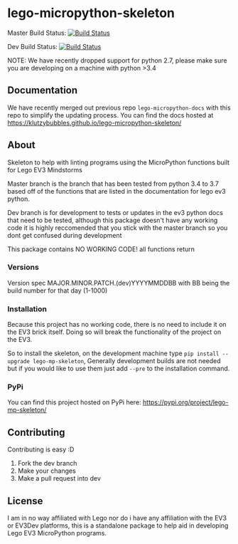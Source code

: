 # lego-micropython-skeleton

Master Build Status: [![Build Status](https://dev.azure.com/leetzilantonisibmcom/LegoExtension/_apis/build/status/KlutzyBubbles.lego-micropython-skeleton?branchName=master)](https://dev.azure.com/leetzilantonisibmcom/LegoExtension/_build/latest?definitionId=3&branchName=master)

Dev Build Status: [![Build Status](https://dev.azure.com/leetzilantonisibmcom/LegoExtension/_apis/build/status/KlutzyBubbles.lego-micropython-skeleton?branchName=dev)](https://dev.azure.com/leetzilantonisibmcom/LegoExtension/_build/latest?definitionId=3&branchName=dev)

NOTE: We have recently dropped support for python 2.7, please make sure you are developing on a machine with python >3.4

## Documentation

We have recently merged out previous repo `lego-micropython-docs` with this repo to simplify the updating process. You can find the docs hosted at <https://klutzybubbles.github.io/lego-micropython-skeleton/>

## About

Skeleton to help with linting programs using the MicroPython functions built for Lego EV3 Mindstorms

Master branch is the branch that has been tested from python 3.4 to 3.7 based off of the functions that are listed in the documentation for lego ev3 python.

Dev branch is for development to tests or updates in the ev3 python docs that need to be tested, although this package doesn't have any working code it is highly reccomended that you stick with the master branch so you dont get confused during development

This package contains NO WORKING CODE! all functions return

### Versions

Version spec MAJOR.MINOR.PATCH.(dev)YYYYMMDDBB with BB being the build number for that day (1-1000)

### Installation

Because this project has no working code, there is no need to include it on the EV3 brick itself. Doing so will break the functionality of the project on the EV3.

So to install the skeleton, on the development machine type `pip install --upgrade lego-mp-skeleton`, Generally development builds are not needed but if you would like to use them just add `--pre` to the installation command.

### PyPi

You can find this project hosted on PyPi here: <https://pypi.org/project/lego-mp-skeleton/>

## Contributing

Contributing is easy :D

 1. Fork the dev branch
 2. Make your changes
 3. Make a pull request into dev

## License

I am in no way affiliated with Lego nor do i have any affiliation with the EV3 or EV3Dev platforms, this is a standalone package to help aid in developing Lego EV3 MicroPython programs.
